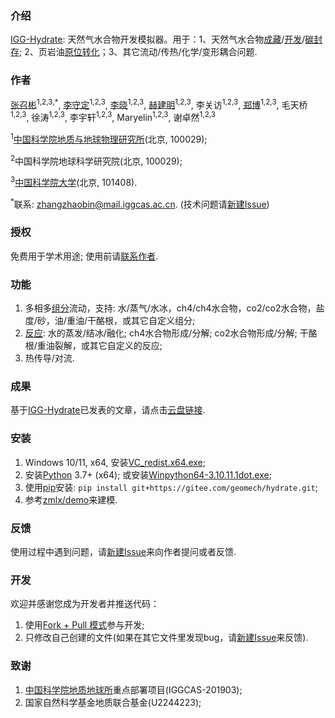 ### 介绍

[IGG-Hydrate](https://gitee.com/geomech/hydrate): 天然气水合物开发模拟器。用于：1、天然气水合物[成藏](https://doi.org/10.3390/w16192822)/[开发](https://doi.org/10.1016/j.apenergy.2024.122963)/[碳封存](https://doi.org/10.1021/acs.energyfuels.4c04288); 2、页岩油[原位转化](https://doi.org/10.1016/j.petsci.2024.05.025)；3、其它流动/传热/化学/变形耦合问题.

### 作者

[张召彬](https://igg.cas.cn/sourcedb_igg_cas/cn/zjrck/201703/t20170306_4755492.html)<sup>1,2,3,*</sup>, [李守定](https://igg.cas.cn/sourcedb_igg_cas/cn/zjrck/201412/t20141218_4278784.html)<sup>1,2,3</sup>, [李晓](https://igg.cas.cn/sourcedb_igg_cas/cn/zjrck/200907/t20090713_2065538.html)<sup>1,2,3</sup>, [赫建明](https://igg.cas.cn/sourcedb_igg_cas/cn/zjrck/201203/t20120302_3448658.html)<sup>1,2,3</sup>, 李关访<sup>1,2,3</sup>, [郑博](https://igg.cas.cn/sourcedb_igg_cas/cn/zjrck/202303/t20230322_6706946.html)<sup>1,2,3</sup>, 毛天桥<sup>1,2,3</sup>, 徐涛<sup>1,2,3</sup>, 李宇轩<sup>1,2,3</sup>, Maryelin<sup>1,2,3</sup>, 谢卓然<sup>1,2,3</sup>


<sup>1</sup>[中国科学院地质与地球物理研究所](https://igg.cas.cn/)(北京, 100029);

<sup>2</sup>中国科学院地球科学研究院(北京, 100029);

<sup>3</sup>[中国科学院大学](https://www.ucas.ac.cn/)(北京, 101408).

<sup>*</sup>联系: [zhangzhaobin@mail.iggcas.ac.cn](zhangzhaobin@mail.iggcas.ac.cn).   (技术问题请[新建Issue](https://gitee.com/geomech/hydrate/issues/new))

### 授权

免费用于学术用途; 使用前请[联系作者](https://igg.cas.cn/sourcedb_igg_cas/cn/zjrck/201703/t20170306_4755492.html). 

### 功能
1. 多相多[组分](https://gitee.com/geomech/hydrate/tree/master/zmlx/fluid)流动，支持: 水/蒸气/水冰，ch4/ch4水合物，co2/co2水合物，盐度/砂，油/重油/干酪根，或其它自定义组分;  
2. [反应](https://gitee.com/geomech/hydrate/tree/master/zmlx/react): 水的蒸发/结冰/融化; ch4水合物形成/分解; co2水合物形成/分解; 干酪根/重油裂解，或其它自定义的反应;
3. 热传导/对流.

### 成果
基于[IGG-Hydrate](https://gitee.com/geomech/hydrate)已发表的文章，请点击[云盘链接](https://pan.cstcloud.cn/s/5cKaQrdFSHM). 

### 安装

1. Windows 10/11, x64, 安装[VC_redist.x64.exe](https://gitee.com/geomech/hydrate/attach_files);
2. 安装[Python](https://www.python.org/) 3.7+ (x64); 或安装[Winpython64-3.10.11.1dot.exe](https://gitee.com/geomech/hydrate/attach_files); 
3. 使用[pip](https://www.runoob.com/w3cnote/python-pip-install-usage.html)安装: `pip install git+https://gitee.com/geomech/hydrate.git`; 
4. 参考[zmlx/demo](https://gitee.com/geomech/hydrate/tree/master/zmlx/demo)来建模. 

### 反馈

使用过程中遇到问题，请[新建Issue](https://gitee.com/geomech/hydrate/issues/new)来向作者提问或者反馈.

### 开发
欢迎并感谢您成为开发者并推送代码：
1. 使用[Fork + Pull 模式](https://help.gitee.com/base/pullrequest/Fork+Pull)参与开发;
2. 只修改自己创建的文件(如果在其它文件里发现bug，请[新建Issue](https://gitee.com/geomech/hydrate/issues/new)来反馈).

### 致谢

1. [中国科学院地质地球所](https://igg.cas.cn/)重点部署项目(IGGCAS-201903);
2. 国家自然科学基金地质联合基金(U2244223);

